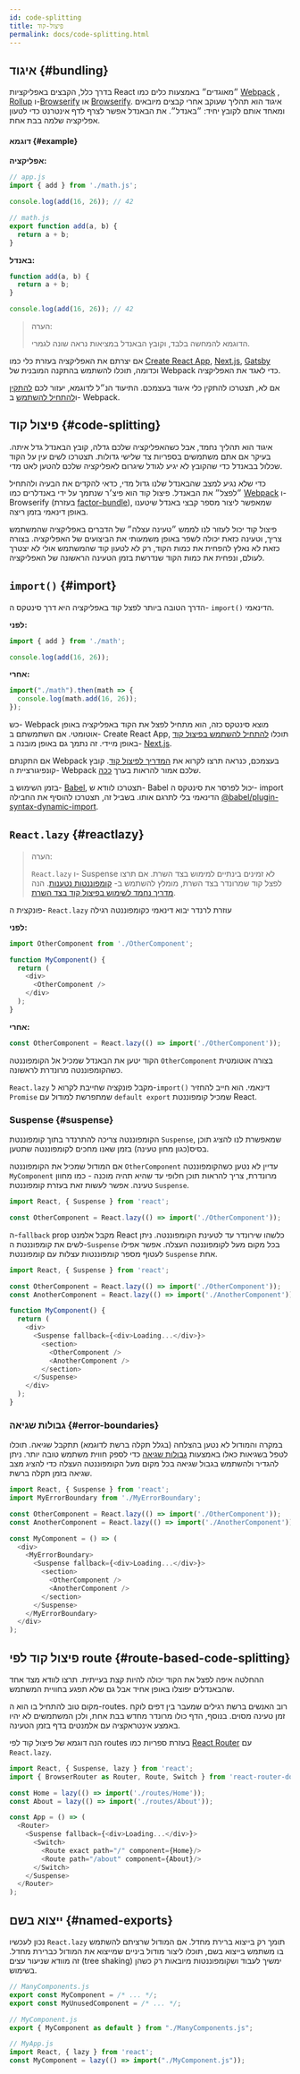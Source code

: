 ```yaml
---
id: code-splitting
title: פיצול-קוד
permalink: docs/code-splitting.html
---
```


## איגוד {#bundling}

בדרך כלל, הקבצים באפליקציות React ״מאוגדים״ באמצעות כלים כמו [Webpack](https://webpack.js.org/) , [Rollup](https://rollupjs.org/guide/en/#code-splitting) ו-[Browserify](http://browserify.org/) או [Browserify](http://browserify.org/).
איגוד הוא תהליך שעוקב אחרי קבצים מיובאים ומאחד אותם לקובץ יחיד: ״באנדל״. את הבאנדל אפשר לצרף לדף אינטרנט כדי לטעון אפליקציה שלמה בבת אחת.

#### דוגמא {#example}

**אפליקציה:**

```js
// app.js
import { add } from './math.js';

console.log(add(16, 26)); // 42
```

```js
// math.js
export function add(a, b) {
  return a + b;
}
```

**באנדל:**

```js
function add(a, b) {
  return a + b;
}

console.log(add(16, 26)); // 42
```

> הערה:
>
> הדוגמא להמחשה בלבד, וקובץ הבאנדל במציאות נראה שונה לגמרי.

אם יצרתם את האפליקציה בעזרת כלי כמו [Create React App](https://create-react-app.dev/), [Next.js](https://nextjs.org/), [Gatsby](https://www.gatsbyjs.org/) וכדומה, תוכלו להשתמש בהתקנה המובנית של Webpack כדי לאגד את האפליקציה.

אם לא, תצטרכו להתקין כלי איגוד בעצמכם. התיעוד הנ״ל לדוגמא, יעזור לכם [להתקין](https://webpack.js.org/guides/installation/) ו[להתחיל להשתמש](https://webpack.js.org/guides/getting-started/) ב- Webpack.

## פיצול קוד {#code-splitting}

איגוד הוא תהליך נחמד, אבל כשהאפליקציה שלכם גדלה, קובץ הבאנדל גדל איתה. בעיקר אם אתם משתמשים בספריות צד שלישי גדולות. תצטרכו לשים עין על הקוד שכלול בבאנדל כדי שהקובץ לא יגיע לגודל שיגרום לאפליקציה שלכם להטען לאט מדי.

כדי שלא נגיע למצב שהבאנדל שלנו גדול מדי, כדאי להקדים את הבעיה ולהתחיל ״לפצל״ את הבאנדל.
פיצול קוד הוא פיצ׳ר שנתמך על ידי באנדלרים כמו [Webpack](https://webpack.js.org/guides/code-splitting/) ו- Browserify (בעזרת [factor-bundle](https://github.com/browserify/factor-bundle)), שמאפשר ליצור מספר קבצי באנדל שיטענו באופן דינאמי בזמן ריצה.

פיצול קוד יכול לעזור לנו לממש ״טעינה עצלה״ של הדברים באפליקציה שהמשתמש צריך, וטעינה כזאת יכולה לשפר באופן משמעותי את הביצועים של האפליקציה. בצורה כזאת לא נאלץ להפחית את כמות הקוד, רק לא לטעון קוד שהמשתמש אולי לא יצטרך לעולם, ונפחית את כמות הקוד שנדרשת בזמן הטעינה הראשונה של האפליקציה.

## `import()` {#import}

הדרך הטובה ביותר לפצל קוד באפליקציה היא דרך סינטקס ה- `import()` הדינאמי.

**לפני:**

```js
import { add } from './math';

console.log(add(16, 26));
```

**אחרי:**

```js
import("./math").then(math => {
  console.log(math.add(16, 26));
});
```

כש- Webpack מוצא סינטקס כזה, הוא מתחיל לפצל את הקוד באפליקציה באופן אוטומטי.
אם השתמשתם ב- Create React App, תוכלו [להתחיל להשתמש בפיצול קוד](https://create-react-app.dev/docs/code-splitting/) באופן מיידי. זה נתמך גם באופן מובנה ב- [Next.js](https://nextjs.org/docs/advanced-features/dynamic-import).

אם התקנתם Webpack בעצמכם, כנראה תרצו לקרוא את [המדריך לפיצול קוד](https://webpack.js.org/guides/code-splitting/). קובץ קונפיגורציית ה- Webpack שלכם אמור להראות בערך [ככה](https://gist.github.com/gaearon/ca6e803f5c604d37468b0091d9959269).

בזמן השימוש ב- [Babel](https://babeljs.io/), תצטרכו לוודא ש- Babel יכול לפרסר את סינטקס ה- import הדינאמי בלי לתרגם אותו. בשביל זה, תצטרכו להוסיף את החבילה [@babel/plugin-syntax-dynamic-import](https://classic.yarnpkg.com/en/package/@babel/plugin-syntax-dynamic-import).

## `React.lazy` {#reactlazy}

> הערה:
>
> `React.lazy` ו- Suspense לא זמינים בינתיים למימוש בצד השרת.
> אם תרצו לפצל קוד שמרונדר בצד השרת, מומלץ להשתמש ב- [קומפוננטות נטענות](https://github.com/gregberge/loadable-components).
> הנה [מדריך נחמד לשימוש בפיצול קוד בצד השרת](https://loadable-components.com/docs/server-side-rendering/).

פונקצית ה- `React.lazy` עוזרת לרנדר יבוא דינאמי כקומפוננטה רגילה

**לפני:**

```js
import OtherComponent from './OtherComponent';

function MyComponent() {
  return (
    <div>
      <OtherComponent />
    </div>
  );
}
```

**אחרי:**

```js
const OtherComponent = React.lazy(() => import('./OtherComponent'));
```

הקוד יטען את הבאנדל שמכיל אל הקומפוננטה `OtherComponent` בצורה אוטומטית כשהקומפוננטה מרונדרת לראשונה.

`React.lazy` מקבל פונקציה שחייבת לקרוא ל-`import()` דינאמי. הוא חייב להחזיר `Promise` שמתפרשת למודול עם `default export` שמכיל קומפוננטת React.

### Suspense {#suspense}

הקומפוננטה צריכה להתרנדר בתוך קומפוננטת `Suspense`, שמאפשרת לנו להציג תוכן בסיס(כגון מחון טעינה) בזמן שאנו מחכים לקומפוננטה שתטען.

אם המודול שמכיל את הקומפוננטה `OtherComponent` עדיין לא נטען כשהקומפוננטה `MyComponent` מרונדרת, צריך להראות תוכן חלופי עד שהיא תהיה מוכנה - כמו מחוון טעינה. אפשר לעשות זאת בעזרת קומפוננטת `Suspense`.

```js
import React, { Suspense } from 'react';

const OtherComponent = React.lazy(() => import('./OtherComponent'));
```

ה-`fallback` prop מקבל אלמנט React כלשהו שירונדר עד לטעינת הקומפוננטה. ניתן לשים את קומפוננטת ה-`Suspense` בכל מקום מעל לקומפוננטה העצלה. אפשר אפילו לעטוף מספר קומפוננטות עצלות עם קומפוננטת `Suspense` אחת.

```js
import React, { Suspense } from 'react';

const OtherComponent = React.lazy(() => import('./OtherComponent'));
const AnotherComponent = React.lazy(() => import('./AnotherComponent'));

function MyComponent() {
  return (
    <div>
      <Suspense fallback={<div>Loading...</div>}>
        <section>
          <OtherComponent />
          <AnotherComponent />
        </section>
      </Suspense>
    </div>
  );
}
```

### גבולות שגיאה {#error-boundaries}

במקרה והמודול לא נטען בהצלחה (בגלל תקלה ברשת לדוגמא) תתקבל שגיאה. תוכלו לטפל בשגיאות כאלו באמצעות [גבולות שגיאה](/docs/error-boundaries.html) כדי לספק חווית משתמש טובה יותר. ניתן להגדיר ולהשתמש בגבול שגיאה בכל מקום מעל הקומפוננטה העצלה כדי להציג מצב שגיאה בזמן תקלה ברשת.

```js
import React, { Suspense } from 'react';
import MyErrorBoundary from './MyErrorBoundary';

const OtherComponent = React.lazy(() => import('./OtherComponent'));
const AnotherComponent = React.lazy(() => import('./AnotherComponent'));

const MyComponent = () => (
  <div>
    <MyErrorBoundary>
      <Suspense fallback={<div>Loading...</div>}>
        <section>
          <OtherComponent />
          <AnotherComponent />
        </section>
      </Suspense>
    </MyErrorBoundary>
  </div>
);
```

## פיצול קוד לפי route {#route-based-code-splitting}

ההחלטה איפה לפצל את הקוד יכולה להיות קצת בעייתית. תרצו לוודא מצד אחד שהבאנדלים יפוצלו באופן אחיד אבל גם שלא תפגע בחוויית המשתמש.

מקום טוב להתחיל בו הוא ה-routes. רוב האנשים ברשת רגילים שמעבר בין דפים לוקח זמן טעינה מסוים. בנוסף, הדף כולו מרונדר מחדש בבת אחת, ולכן המשתמשים לא יהיו באמצע אינטראקציה עם אלמנטים בדף בזמן הטעינה.

הנה דוגמא של פיצול קוד לפי routes בעזרת ספריות כמו [React Router](https://reacttraining.com/react-router/) עם `React.lazy`.

```js
import React, { Suspense, lazy } from 'react';
import { BrowserRouter as Router, Route, Switch } from 'react-router-dom';

const Home = lazy(() => import('./routes/Home'));
const About = lazy(() => import('./routes/About'));

const App = () => (
  <Router>
    <Suspense fallback={<div>Loading...</div>}>
      <Switch>
        <Route exact path="/" component={Home}/>
        <Route path="/about" component={About}/>
      </Switch>
    </Suspense>
  </Router>
);
```

## ייצוא בשם {#named-exports}

נכון לעכשיו `React.lazy` תומך רק בייצוא ברירת מחדל. אם המודול שרציתם להשתמש בו משתמש בייצוא בשם, תוכלו ליצור מודול ביניים שמייצוא את המודול כברירת מחדל. זה מוודא שניעור עצים (tree shaking) ימשיך לעבוד ושקומפוננטות מיובאות רק כשהן בשימוש.

```js
// ManyComponents.js
export const MyComponent = /* ... */;
export const MyUnusedComponent = /* ... */;
```

```js
// MyComponent.js
export { MyComponent as default } from "./ManyComponents.js";
```

```js
// MyApp.js
import React, { lazy } from 'react';
const MyComponent = lazy(() => import("./MyComponent.js"));
```

